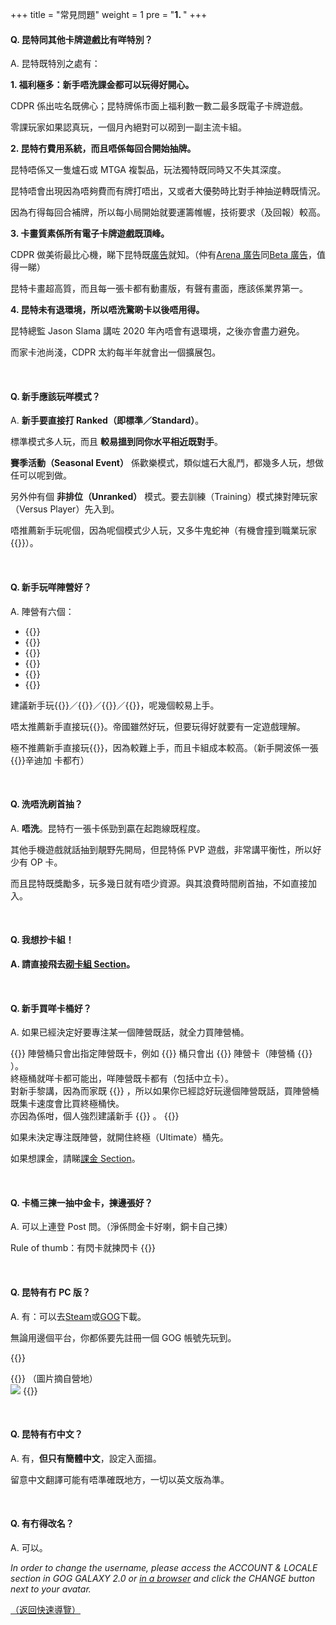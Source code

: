 +++
title = "常見問題"
weight = 1
pre = "<b>1. </b>"
+++

#### Q. 昆特同其他卡牌遊戲比有咩特別？

A. 昆特既特別之處有：

**1. 福利極多：新手唔洗課金都可以玩得好開心。**

CDPR 係出咗名既佛心；昆特牌係市面上福利數一數二最多既電子卡牌遊戲。

零課玩家如果認真玩，一個月內絕對可以砌到一副主流卡組。

**2. 昆特冇費用系統，而且唔係每回合開始抽牌。**

昆特唔係又一隻爐石或 MTGA 複製品，玩法獨特既同時又不失其深度。

昆特唔會出現因為唔夠費而有牌打唔出，又或者大優勢時比對手神抽逆轉既情況。

因為冇得每回合補牌，所以每小局開始就要運籌帷幄，技術要求（及回報）較高。

**3. 卡畫質素係所有電子卡牌遊戲既頂峰。**

CDPR 做美術最比心機，睇下昆特既[廣告](https://youtu.be/spcsH14-U9E)就知。（仲有[Arena 廣告](https://youtu.be/HuTymdxW_9s)同[Beta 廣告](https://youtu.be/5yu7FVZOyAo)，值得一睇）

昆特卡畫超高質，而且每一張卡都有動畫版，有聲有畫面，應該係業界第一。

**4. 昆特未有退環境，所以唔洗驚啲卡以後唔用得。**

昆特總監 Jason Slama 講咗 2020 年內唔會有退環境，之後亦會盡力避免。

而家卡池尚淺，CDPR 太約每半年就會出一個擴展包。

&nbsp;

#### Q. 新手應該玩咩模式？

A. **新手要直接打 Ranked（即標準／Standard）**。

標準模式多人玩，而且 **較易搵到同你水平相近既對手**。

**賽季活動（Seasonal Event）** 係歡樂模式，類似爐石大亂鬥，都幾多人玩，想做任可以呢到做。

另外仲有個 **非排位（Unranked）** 模式。要去訓練（Training）模式揀對陣玩家（Versus Player）先入到。

唔推薦新手玩呢個，因為呢個模式少人玩，又多牛鬼蛇神（有機會撞到職業玩家 {{<gif src="/LIHKG-Gwent-guide/sosad.gif">}}）。

&nbsp;

#### Q. 新手玩咩陣營好？

A. 陣營有六個：

- {{<class name="NR" text="北方領域（Northern Realms／NR）">}}
- {{<class name="ST" text="松鼠黨（Scoia’tael／ST）">}}
- {{<class name="MO" text="怪獸（Monsters／MO）">}}
- {{<class name="NG" text="尼弗迦德（Nilfgaard／NG；又稱帝國）">}}
- {{<class name="SK" text="史凱利格（Skellige／SK；又稱群島）">}}
- {{<class name="SY" text="辛迪加（Syndicate／SY；新陣營）">}}

建議新手玩{{<class name="ST" text="松鼠黨">}}／{{<class name="NR" text="北方領域">}}／{{<class name="MO" text="怪獸">}}／{{<class name="SK" text="史凱利格">}}，呢幾個較易上手。

唔太推薦新手直接玩{{<class name="NG" text="尼弗迦德">}}。帝國雖然好玩，但要玩得好就要有一定遊戲理解。

極不推薦新手直接玩{{<class name="SY" text="辛迪加">}}，因為較難上手，而且卡組成本較高。（新手開波係一張{{<class name="SY" text="辛迪加">}}辛迪加 卡都冇）

&nbsp;

#### Q. 洗唔洗刷首抽？

A. **唔洗**。昆特冇一張卡係勁到贏在起跑線既程度。

其他手機遊戲就話抽到靚野先開局，但昆特係 PVP 遊戲，非常講平衡性，所以好少有 OP 卡。

而且昆特既獎勵多，玩多幾日就有唔少資源。與其浪費時間刷首抽，不如直接加入。

&nbsp;

#### **Q. 我想抄卡組！**

**A. 請直接飛去[砌卡組 Section](../deckbuilding/)。**

&nbsp;

#### Q. 新手買咩卡桶好？

A. 如果已經決定好要專注某一個陣營既話，就全力買陣營桶。

{{<expand2 title="（原因）">}}
陣營桶只會出指定陣營既卡，例如 {{<class name="MO" text="怪獸">}} 桶只會出 {{<class name="MO" text="怪獸">}} 陣營卡（陣營桶 {{<class name="bold" text="唔會出中立卡">}} ）。
<br/>
終極桶就咩卡都可能出，咩陣營既卡都有（包括中立卡）。
<br/>
對新手黎講，因為而家既 {{<class name="bold" text="成型卡組主要都係由陣營卡組成">}} ，所以如果你已經諗好玩邊個陣營既話，買陣營桶既集卡速度會比買終極桶快。
<br/>
亦因為係咁，個人強烈建議新手 {{<class name="bold" text="盡快選擇專注既陣營">}} 。
{{</expand2>}}

如果未決定專注既陣營，就開住終極（Ultimate）桶先。

如果想課金，請睇[課金 Section](../paidcontent/)。

&nbsp;

#### Q. 卡桶三揀一抽中金卡，揀邊張好？

A. 可以上連登 Post 問。（淨係問金卡好喇，銅卡自己揀）

Rule of thumb：有閃卡就揀閃卡 {{<gif src="/LIHKG-Gwent-guide/yup.gif">}}

&nbsp;

#### Q. 昆特有冇 PC 版？

A. 有：可以去[Steam](https://store.steampowered.com/app/1284410/)或[GOG](https://www.gog.com/game/gwent_the_witcher_card_game)下載。

無論用邊個平台，你都係要先註冊一個 GOG 帳號先玩到。

{{<class name="MO" text="PC 版(Steam/GOG)同手機版(iOS/Android)可以共用同一個 GOG 帳號。">}}

{{<expand2 title="如果你係用Apple ID入坑，但又想玩PC版，請睇：">}}
（圖片摘自營地）
<br/>
<span style="display: inline-block;">
<img src="/LIHKG-Gwent-guide/iOS.png" style="margin: unset;"/>
</span>
{{</expand2>}}

&nbsp;

#### Q. 昆特有冇中文？

A. 有，**但只有簡體中文**，設定入面搵。

留意中文翻譯可能有唔準確既地方，一切以英文版為準。

&nbsp;

#### Q. 有冇得改名？

A. 可以。

_In order to change the username, please access the ACCOUNT & LOCALE section in GOG GALAXY 2.0 or [in a browser](https://www.gog.com/account/settings/personal) and click the CHANGE button next to your avatar._

[（返回快速導覽）](../#quicknav)
